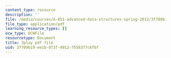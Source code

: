```yaml
---
content_type: resource
description: ''
file: /media/courses/6-851-advanced-data-structures-spring-2012/3f709b19ee1b973f99127558377c6fbf_bY8f4DSkQ6M.pdf
file_type: application/pdf
learning_resource_types: []
ocw_type: OCWFile
resourcetype: Document
title: 3play pdf file
uid: 3f709b19-ee1b-973f-9912-7558377c6fbf
---
```

